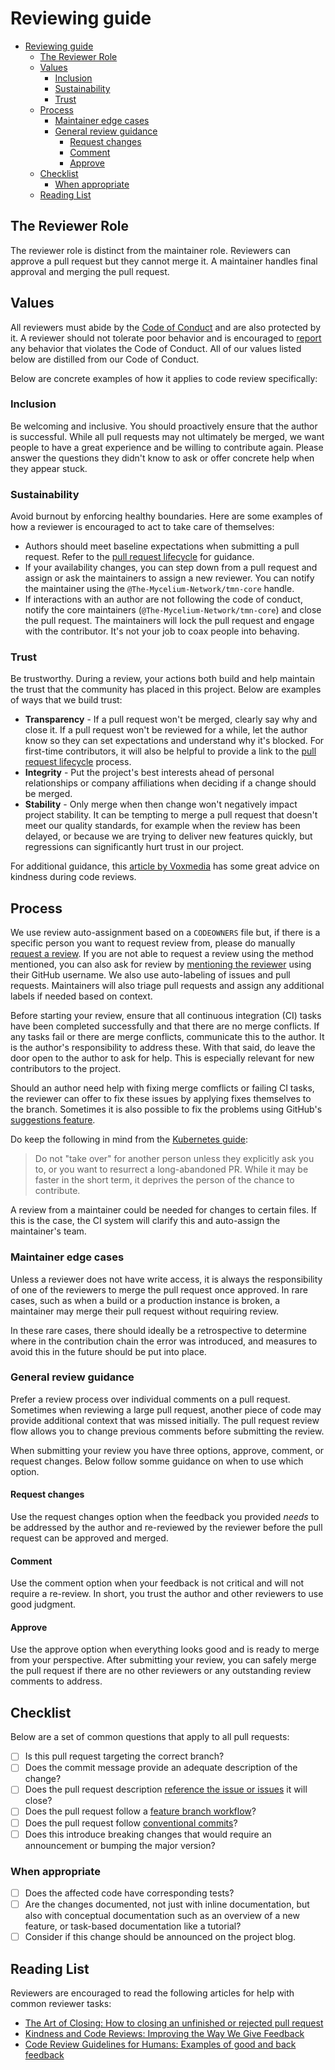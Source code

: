 # Reviewing guide

- [Reviewing guide](#reviewing-guide)
  - [The Reviewer Role](#the-reviewer-role)
  - [Values](#values)
    - [Inclusion](#inclusion)
    - [Sustainability](#sustainability)
    - [Trust](#trust)
  - [Process](#process)
    - [Maintainer edge cases](#maintainer-edge-cases)
    - [General review guidance](#general-review-guidance)
      - [Request changes](#request-changes)
      - [Comment](#comment)
      - [Approve](#approve)
  - [Checklist](#checklist)
    - [When appropriate](#when-appropriate)
  - [Reading List](#reading-list)

## The Reviewer Role

The reviewer role is distinct from the maintainer role. Reviewers can approve a pull request but they cannot merge it. A maintainer handles final approval and merging the pull request.

## Values

All reviewers must abide by the [Code of Conduct](CODE_OF_CONDUCT.md) and are also protected by it. A reviewer should not tolerate poor behavior and is encouraged to [report](CODE_OF_CONDUCT.md#enforcement) any behavior that violates the Code of Conduct. All of our values listed below are distilled from our Code of Conduct.

Below are concrete examples of how it applies to code review specifically:

### Inclusion

Be welcoming and inclusive. You should proactively ensure that the author is successful. While all pull requests may not ultimately be merged, we want people to have a great experience and be willing to contribute again. Please answer the questions they didn't know to ask or offer concrete help when they appear stuck.

### Sustainability

Avoid burnout by enforcing healthy boundaries. Here are some examples of how a reviewer is encouraged to act to take care of themselves:

- Authors should meet baseline expectations when submitting a pull request. Refer to the [pull request lifecycle](CONTRIBUTING.md#pull-request-lifecycle) for guidance.
- If your availability changes, you can step down from a pull request and assign or ask the maintainers to assign a new reviewer. You can notify the maintainer using the `@The-Mycelium-Network/tmn-core` handle.
- If interactions with an author are not following the code of conduct, notify the core maintainers (`@The-Mycelium-Network/tmn-core`) and close the pull request. The maintainers will lock the pull request and engage with the contributor. It's not your job to coax people into behaving.

### Trust

Be trustworthy. During a review, your actions both build and help maintain the trust that the community has placed in this project. Below are examples of ways that we build trust:

- **Transparency** - If a pull request won't be merged, clearly say why and close it. If a pull request won't be reviewed for a while, let the author know so they can set expectations and understand why it's blocked. For first-time contributors, it will also be helpful to provide a link to the [pull request lifecycle](CONTRIBUTING.md#pull-request-lifecycle) process.
- **Integrity** - Put the project's best interests ahead of personal relationships or company affiliations when deciding if a change should be merged.
- **Stability** - Only merge when then change won't negatively impact project stability. It can be tempting to merge a pull request that doesn't meet our quality standards, for example when the review has been delayed, or because we are trying to deliver new features quickly, but regressions can significantly hurt trust in our project.

For additional guidance, this [article by Voxmedia](https://product.voxmedia.com/2018/8/21/17549400/kindness-and-code-reviews-improving-the-way-we-give-feedback) has some great advice on kindness during code reviews.

## Process

We use review auto-assignment based on a `CODEOWNERS` file but, if there is a specific person you want to request review from, please do manually [request a review](https://docs.github.com/en/pull-requests/collaborating-with-pull-requests/proposing-changes-to-your-work-with-pull-requests/requesting-a-pull-request-review). If you are not able to request a review using the method mentioned, you can also ask for review by [mentioning the reviewer](https://docs.github.com/en/get-started/writing-on-github/getting-started-with-writing-and-formatting-on-github/basic-writing-and-formatting-syntax#mentioning-people-and-teams) using their GitHub username. We also use auto-labeling of issues and pull requests. Maintainers will also triage pull requests and assign any additional labels if needed based on context.

Before starting your review, ensure that all continuous integration (CI) tasks have been completed successfully and that there are no merge conflicts. If any tasks fail or there are merge conflicts, communicate this to the author. It is the author's responsibility to address these. With that said, do leave the door open to the author to ask for help. This is especially relevant for new contributors to the project.

Should an author need help with fixing merge comflicts or failing CI tasks, the reviewer can offer to fix these issues by applying fixes themselves to the branch. Sometimes it is also possible to fix the problems using GitHub's [suggestions feature](https://docs.github.com/en/pull-requests/collaborating-with-pull-requests/reviewing-changes-in-pull-requests/incorporating-feedback-in-your-pull-request).

Do keep the following in mind from the [Kubernetes guide](https://kubernetes.io/docs/contribute/review/for-approvers/):

> Do not "take over" for another person unless they explicitly ask you to, or you want to resurrect a long-abandoned PR. While it may be faster in the short term, it deprives the person of the chance to contribute.

A review from a maintainer could be needed for changes to certain files. If this is the case, the CI system will clarify this and auto-assign the maintainer's team.

### Maintainer edge cases

Unless a reviewer does not have write access, it is always the responsibility of one of the reviewers to merge the pull request once approved. In rare cases, such as when a build or a production instance is broken, a maintainer may merge their pull request without requiring review.

In these rare cases, there should ideally be a retrospective to determine where in the contribution chain the error was introduced, and measures to avoid this in the future should be put into place.

### General review guidance

Prefer a review process over individual comments on a pull request. Sometimes when reviewing a large pull request, another piece of code may provide additional context that was missed initially. The pull request review flow allows you to change previous comments before submitting the review.

When submitting your review you have three options, approve, comment, or request changes. Below follow somme guidance on when to use which option.

#### Request changes

Use the request changes option when the feedback you provided _needs_ to be addressed by the author and re-reviewed by the reviewer before the pull request can be approved and merged.

#### Comment

Use the comment option when your feedback is not critical and will not require a re-review. In short, you trust the author and other reviewers to use good judgment.

#### Approve

Use the approve option when everything looks good and is ready to merge from your perspective. After submitting your review, you can safely merge the pull request if there are no other reviewers or any outstanding review comments to address.

## Checklist

Below are a set of common questions that apply to all pull requests:

- [ ] Is this pull request targeting the correct branch?
- [ ] Does the commit message provide an adequate description of the change?
- [ ] Does the pull request description [reference the issue or issues](https://docs.github.com/en/issues/tracking-your-work-with-issues/linking-a-pull-request-to-an-issue#linking-a-pull-request-to-an-issue-using-a-keyword) it will close?
- [ ] Does the pull request follow a [feature branch workflow](https://www.atlassian.com/git/tutorials/comparing-workflows/feature-branch-workflow)?
- [ ] Does the pull request follow [conventional commits](https://www.conventionalcommits.org)?
- [ ] Does this introduce breaking changes that would require an announcement or bumping the major version?

### When appropriate

- [ ] Does the affected code have corresponding tests?
- [ ] Are the changes documented, not just with inline documentation, but also with conceptual documentation such as an overview of a new feature, or task-based documentation like a tutorial?
- [ ] Consider if this change should be announced on the project blog.

## Reading List

Reviewers are encouraged to read the following articles for help with common reviewer tasks:

- [The Art of Closing: How to closing an unfinished or rejected pull request](https://blog.jessfraz.com/post/the-art-of-closing/)
- [Kindness and Code Reviews: Improving the Way We Give Feedback](https://product.voxmedia.com/2018/8/21/17549400/kindness-and-code-reviews-improving-the-way-we-give-feedback)
- [Code Review Guidelines for Humans: Examples of good and back feedback](https://phauer.com/2018/code-review-guidelines/#code-reviews-guidelines-for-the-reviewer)
